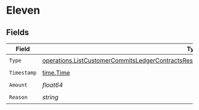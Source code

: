 # Eleven


## Fields

| Field                                                                                                                                                                                                          | Type                                                                                                                                                                                                           | Required                                                                                                                                                                                                       | Description                                                                                                                                                                                                    |
| -------------------------------------------------------------------------------------------------------------------------------------------------------------------------------------------------------------- | -------------------------------------------------------------------------------------------------------------------------------------------------------------------------------------------------------------- | -------------------------------------------------------------------------------------------------------------------------------------------------------------------------------------------------------------- | -------------------------------------------------------------------------------------------------------------------------------------------------------------------------------------------------------------- |
| `Type`                                                                                                                                                                                                         | [operations.ListCustomerCommitsLedgerContractsResponse200ApplicationJSONResponseBodyData11Type](../../models/operations/listcustomercommitsledgercontractsresponse200applicationjsonresponsebodydata11type.md) | :heavy_check_mark:                                                                                                                                                                                             | N/A                                                                                                                                                                                                            |
| `Timestamp`                                                                                                                                                                                                    | [time.Time](https://pkg.go.dev/time#Time)                                                                                                                                                                      | :heavy_check_mark:                                                                                                                                                                                             | N/A                                                                                                                                                                                                            |
| `Amount`                                                                                                                                                                                                       | *float64*                                                                                                                                                                                                      | :heavy_check_mark:                                                                                                                                                                                             | N/A                                                                                                                                                                                                            |
| `Reason`                                                                                                                                                                                                       | *string*                                                                                                                                                                                                       | :heavy_check_mark:                                                                                                                                                                                             | N/A                                                                                                                                                                                                            |